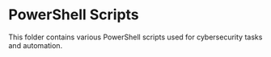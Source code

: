 # PowerShell Scripts

This folder contains various PowerShell scripts used for cybersecurity tasks and automation.